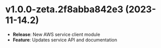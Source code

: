 # v1.0.0-zeta.2f8abba842e3 (2023-11-14.2)

* **Release**: New AWS service client module
* **Feature**: Updates service API and documentation

